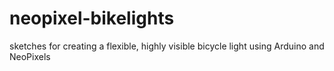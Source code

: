 # neopixel-bikelights
sketches for creating a flexible, highly visible bicycle light using Arduino and NeoPixels
